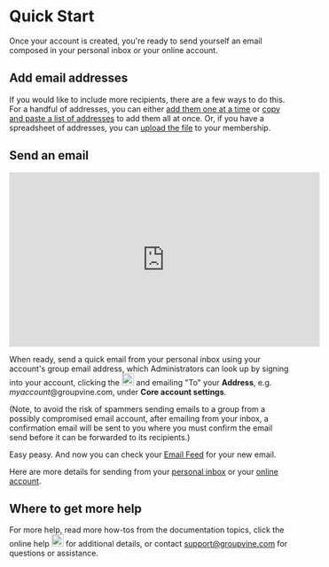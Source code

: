 <span id="gv-quick-start"> </span>
# Quick Start

Once your account is created, you're ready to send yourself an email composed in your personal inbox or your online account. 

## Add email addresses

If you would like to include more recipients, there are a few ways to do this.  For a handful of addresses, you can either [add them one at a time](/2-members/1_3-membersAdd.md?gv-qargs=0#gv-2members-13membersAdd) or [copy and paste a list of addresses](/2-members/1_1-membersAdd.md?gv-qargs=0#gv-2members-11membersAdd) to add them all at once.  Or, if you have a spreadsheet of addresses, you can [upload the file](/2-members/1_2-membersAdd.md?gv-qargs=0#gv-2members-12membersAdd) to your membership.

## Send an email

<div style="text-align:center" class="tutorialVid">
  <iframe width="560" height="315" title="Sending Your First Email" frameborder="0" 
          src="https://www.youtube.com/embed/xPiSGh2Ho0s?modestbranding=1&listType=playlist&list=PLDpr40ac-3iJxubj8z77-Y-b81zevRF_L&rel=0"
          allow="accelerometer; autoplay=0; clipboard-write; encrypted-media; gyroscope; 
          picture-in-picture" allowfullscreen>
  </iframe>
</div>

When ready, send a quick email from your personal inbox using your account's group email address, which Administrators can look up by signing into your account, clicking the <img src="/docimages/transparent-gear-icon.png" height="22"> and emailing "To" your **Address**, e.g. *myaccount*@groupvine.com, under **Core account settings**.  

(Note, to avoid the risk of spammers sending emails to a group from a possibly compromised email account, after emailing from your inbox, a confirmation email will be  sent to you where you must confirm the email send before it can be forwarded to its recipients.)

Easy peasy.  And now you can check your [Email Feed](/4-feed/1-feedIntro.md?gv-qargs=0#gv-4feeed-1feedInto) for your new email.

Here are more details for sending from your [personal inbox](/3-send/2-sendInbox.md?gv-qargs=0#gv-3send-2sendInbox) or your [online account](/3-send/1-sendOnline.md?gv-qargs=0#gv-3send-1sendOnline). 

## Where to get more help

For more help, read more how-tos from the documentation topics, click the online help <img src="/docimages/question-icon.png" height="22"> for additional details, or contact support@groupvine.com for questions or assistance.
